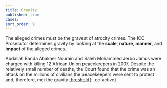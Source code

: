 ```yaml
---
title: Gravity
published: true
cases:
sort_order: 9
---
```



The alleged crimes must be the gravest of atrocity crimes. The ICC Prosecutor determines gravity by looking at the **scale**, **nature**, **manner,** and **impact** of the alleged crimes.

Abdallah Banda Abakaer Nourain and Saleh Mohammed Jerbo Jamus were charged with killing 12 African Union peacekeepers in 2007. Despite the relatively small number of deaths, the Court found that the crime was an attack on the millions of civilians the peacekeepers were sent to protect and, therefore, met the gravity [threshold](){: .cc-active}.